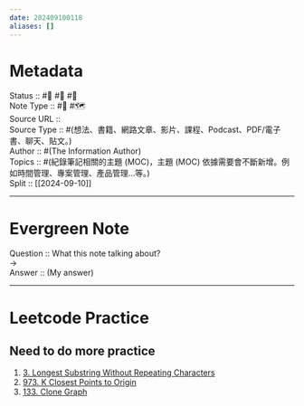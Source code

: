 ```yaml
---
date: 202409100118
aliases: []
---
```


# Metadata
Status :: #🌱 #🌼 #🌲 <br>
Note Type :: #📝 #🗺️ <br>
Source URL :: []() <br>
Source Type :: #(想法、書籍、網路文章、影片、課程、Podcast、PDF/電子書、聊天、貼文。)<br>
Author :: #(The Information Author)<br>
Topics :: #(紀錄筆記相關的主題 (MOC)，主題 (MOC) 依據需要會不斷新增。例如時間管理、專案管理、產品管理...等。) <br>
Split :: [[2024-09-10]] <br>

---

# Evergreen Note

Question :: What this note talking about? <br>
-> <br>
Answer :: (My answer) <br>

---

# Leetcode Practice
## Need to do more practice
1. [3. Longest Substring Without Repeating Characters](https://leetcode.com/problems/longest-substring-without-repeating-characters/)
2. [973. K Closest Points to Origin](https://leetcode.com/problems/k-closest-points-to-origin/)
3. [133. Clone Graph](https://leetcode.com/problems/clone-graph/)
